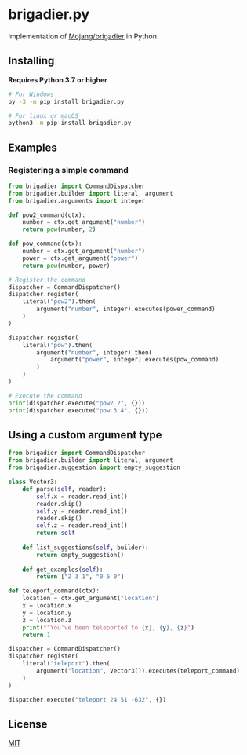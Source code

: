 # brigadier.py
Implementation of [Mojang/brigadier](https://github.com/Mojang/brigadier) in Python.

## Installing
**Requires Python 3.7 or higher**
```sh
# For Windows
py -3 -m pip install brigadier.py

# For linux or macOS
python3 -m pip install brigadier.py
```

## Examples
### Registering a simple command
```py
from brigadier import CommandDispatcher
from brigadier.builder import literal, argument
from brigadier.arguments import integer

def pow2_command(ctx):
    number = ctx.get_argument("number")
    return pow(number, 2)

def pow_command(ctx):
    number = ctx.get_argument("number")
    power = ctx.get_argument("power")
    return pow(number, power)

# Register the command
dispatcher = CommandDispatcher()
dispatcher.register(
    literal("pow2").then(
        argument("number", integer).executes(power_command)
    )
)

dispatcher.register(
    literal("pow").then(
        argument("number", integer).then(
            argument("power", integer).executes(pow_command)
        )
    )
)

# Execute the command
print(dispatcher.execute("pow2 2", {}))
print(dispatcher.execute("pow 3 4", {}))
```

## Using a custom argument type
```py
from brigadier import CommandDispatcher
from brigadier.builder import literal, argument
from brigadier.suggestion import empty_suggestion

class Vector3:
    def parse(self, reader):
        self.x = reader.read_int()
        reader.skip()
        self.y = reader.read_int()
        reader.skip()
        self.z = reader.read_int()
        return self
    
    def list_suggestions(self, builder):
        return empty_suggestion()
    
    def get_examples(self):
        return ["2 3 1", "0 5 0"]

def teleport_command(ctx):
    location = ctx.get_argument("location")
    x = location.x
    y = location.y
    z = location.z
    print(f"You've been teleported to {x}, {y}, {z}")
    return 1

dispatcher = CommandDispatcher()
dispatcher.register(
    literal("teleport").then(
        argument("location", Vector3()).executes(teleport_command)
    )
)

dispatcher.execute("teleport 24 51 -632", {})
```

## License
[MIT](https://github.com/thelennylord/brigadier.py/blob/master/LICENSE)